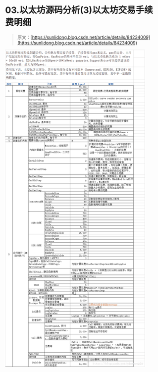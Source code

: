 # 03.以太坊源码分析(3)以太坊交易手续费明细

> 原文：[https://sunlidong.blog.csdn.net/article/details/84234009](https://sunlidong.blog.csdn.net/article/details/84234009)

![在这里插入图片描述](img/8ad1c162bd2727cfc4d074c71c9c084c.png)